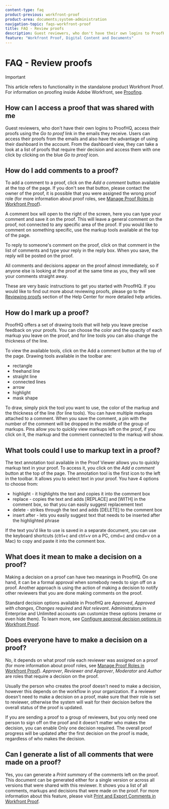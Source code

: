 ```yaml
---
content-type: faq
product-previous: workfront-proof
product-area: documents;system-administration
navigation-topic: faqs-workfront-proof
title: FAQ - Review proofs
description: Guest reviewers, who don't have their own logins to ProofHQ, access their proofs using the Go to proof link in the emails they receive. Users can access their proofs from the emails and also have the advantage of using their dashboard in the account. From the dashboard view, they can take a look at a list of proofs that require their decision and access them with one click by clicking on the blue Go to proof icon.
feature: "Workfront Proof, Digital Content and Documents"
---
```


# FAQ - Review proofs

>[!IMPORTANT]
>
>This article refers to functionality in the standalone product Workfront Proof. For information on proofing inside Adobe Workfront, see [Proofing](../../../review-and-approve-work/proofing/proofing.md).

## How can I access a proof that was shared with me

Guest reviewers, who don't have their own logins to ProofHQ, access their proofs using the *Go to proof* link in the emails they receive. Users can access their proofs from the emails and also have the advantage of using their dashboard in the account. From the dashboard view, they can take a look at a list of proofs that require their decision and access them with one click by clicking on the blue *Go to proof* icon.

## How do I add comments to a proof?

To add a comment to a proof, click on the *Add a comment* button available at the top of the page. If you don't see that button, please contact the owner of the proof, it is possible that you were assigned the wrong proof role (for more information about proof roles, see [Manage Proof Roles in Workfront Proof](../../../workfront-proof/wp-work-proofsfiles/share-proofs-and-files/manage-proof-roles.md)).

A comment box will open to the right of the screen, here you can type your comment and save it on the proof. This will leave a general comment on the proof, not connected to any specific area of the proof. If you would like to comment on something specific, use the markup tools available at the top of the page.

To reply to someone's comment on the proof, click on that comment in the list of comments and type your reply in the reply box. When you save, the reply will be posted on the proof.

All comments and decisions appear on the proof almost immediately, so if anyone else is looking at the proof at the same time as you, they will see your comments straight away.

These are very basic instructions to get you started with ProofHQ. If you would like to find out more about reviewing proofs, please go to the&nbsp; [Reviewing proofs](https://support.workfront.com/hc/en-us/sections/200054044-Reviewing-proofs)&nbsp;section of the Help Center for more detailed help articles.

## How do I mark up a proof?

ProofHQ offers a set of drawing tools that will help you leave precise feedback on your proofs. You can choose the color and the opacity of each markup you leave on the proof, and for line tools you can also change the thickness of the line.

To view the available tools, click on the Add a comment button at the top of the page. Drawing tools available in the toolbar are:

* rectangle&nbsp;
* freehand line
* straight line
* connected lines
* arrow
* highlight
* mask shape

To draw, simply pick the tool you want to use, the color of the markup and the thickness of the line (for line tools). You can have multiple markups attached to a comment. When you save the comment, a pin with the number of the comment will be dropped in the middle of the group of markups. Pins allow you to quickly view markups left on the proof, if you click on it, the markup and the comment connected to the markup will show.

## What tools could I use to markup text in a proof?

The text annotation tool available in the Proof Viewer allows you to quickly markup text in your proof. To access it, you click on the *Add a comment* button at the top of the page. The annotation tool is the first icon to the left in the toolbar. It allows you to select text in your proof. You have 4 options to choose from:

* highlight - it highlights the text and copies it into the comment box
* replace - copies the text and adds [REPLACE] and [WITH] in the comment box, so that you can easily suggest replacement text
* delete - strikes through the text and adds [DELETE] to the comment box
* insert after - lets you easily suggest text that needs to be inserted after the highlighted phrase

If the text you'd like to use is saved in a separate document, you can use the keyboard shortcuts (ctrl+c and ctrl+v on a PC, cmd+c and cmd+v on a Mac) to copy and paste it into the comment box.

## What does it mean to make a decision on a proof?

Making a decision on a proof can have two meanings in ProofHQ. On one hand, it can be a formal approval when somebody needs to sign off on a proof. Another approach is using the action of making a decision to notify other reviewers that you are done making comments on the proof.

Standard decision options available in ProofHQ are *Approved*, *Approved with changes*, *Changes required* and *Not relevant*. Administrators in Enterprise and Unlimited accounts can customize these options (rename or even hide them). To learn more, see [Configure approval decision options in Workfront Proof](../../../workfront-proof/wp-acct-admin/account-settings/configure-approval-decision-in-wp.md).

## Does everyone have to make a decision on a proof?

No, it depends on what proof role each reviewer was assigned on a proof (for more information about proof roles, see [Manage Proof Roles in Workfront Proof](../../../workfront-proof/wp-work-proofsfiles/share-proofs-and-files/manage-proof-roles.md)). *Approver*, *Reviewer and Approver*, *Moderator* and *Author* are roles that require a decision on the proof.

Usually the person who creates the proof doesn't need to make a decision, however this depends on the workflow in your organization. If a reviewer doesn't need to make a decision on a proof, make sure that their role is set to reviewer, otherwise the system will wait for their decision before the overall status of the proof is updated.

If you are sending a proof to a group of reviewers, but you only need one person to sign off on the proof and it doesn't matter who makes the decision, you can enable Only one decision required. The overall proof progress will be updated after the first decision on the proof is made, regardless of who makes the decision.

## Can I generate a list of all comments that were made on a proof?

Yes, you can generate a *Print summar*y of the comments left on the proof. This document can be generated either for a single version or across all versions that were shared with this reviewer. It shows you a list of all comments, markups and decisions that were made on the proof. For more information about this feature, please visit [Print and Export Comments in Workfront Proof](../../../workfront-proof/wp-work-proofsfiles/organize-your-work/print-and-export-comments.md).
